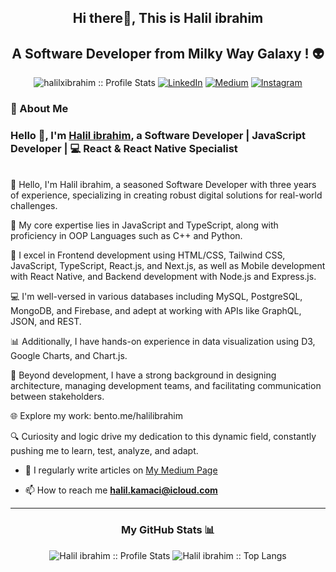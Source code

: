 
<h2 align="center">Hi there👋, This is Halil ibrahim</h2>

<h2 align="center"> A Software Developer from Milky Way Galaxy ! 👽</h2>
<p align="center">
<img src="https://komarev.com/ghpvc/?username=halilxibrahim&color=blue" alt="halilxibrahim :: Profile Stats"></a>
<a href="https://www.linkedin.com/in/halilxibrahim/" target="_blank"><img alt="LinkedIn" src="https://img.shields.io/badge/LinkedIn-halilxibrahim-blue?style=flat&logo=linkedin"></a> <a href="https://medium.com/@halilxibrahim" target="_blank"><img alt="Medium" src="https://img.shields.io/badge/Medium-halilxibrahim-blue?style=flat&logo=medium"></a> 
<a href="https://www.instagram.com/halil.coding/"><img alt="Instagram" src="https://img.shields.io/badge/Instagram-halil.coding-blue?style=flat-square&logo=instagram"></a>
</p>




### 📘 About Me 
### Hello 👋, I'm [Halil ibrahim](https://www.linkedin.com/in/halilxibrahim/), a Software Developer | JavaScript Developer |  💻  React & React Native Specialist

<br/>
👋 Hello, I'm Halil ibrahim, a seasoned Software Developer with three years of experience, specializing in creating robust digital solutions for real-world challenges.

🎯 My core expertise lies in JavaScript and TypeScript, along with proficiency in OOP Languages such as C++ and Python.

🚀 I excel in Frontend development using HTML/CSS, Tailwind CSS, JavaScript, TypeScript, React.js, and Next.js, as well as Mobile development with React Native, and Backend development with Node.js and Express.js.

💻 I'm well-versed in various databases including MySQL, PostgreSQL, MongoDB, and Firebase, and adept at working with APIs like GraphQL, JSON, and REST.

📊 Additionally, I have hands-on experience in data visualization using D3, Google Charts, and Chart.js.

🔧 Beyond development, I have a strong background in designing architecture, managing development teams, and facilitating communication between stakeholders.

🌐 Explore my work: bento.me/halilibrahim

🔍 Curiosity and logic drive my dedication to this dynamic field, constantly pushing me to learn, test, analyze, and adapt.



- 📝 I regularly write articles on [My Medium Page](https://medium.com/@halilxibrahim) 

- 📫 How to reach me **halil.kamaci@icloud.com**

---


<h3 align="center">My GitHub Stats 📊 </h3>
<p align="center">
  <img src="https://github-readme-stats.vercel.app/api?username=halilxibrahim&show_icons=true&theme=synthwave" alt="Halil ibrahim :: Profile Stats" />
  <img src="https://github-readme-stats.vercel.app/api/top-langs/?username=halilxibrahim&langs_count=10&theme=tokyonight&layout=compact" alt="Halil ibrahim :: Top Langs" />
</p>



<!--
**halilxibrahim/halilxibrahim** is a ✨ _special_ ✨ repository because its `README.md` (this file) appears on your GitHub profile.

Here are some ideas to get you started:

- 🔭 I’m currently working on ...
- 🌱 I’m currently learning ...
- 👯 I’m looking to collaborate on ...
- 🤔 I’m looking for help with ...
- 💬 Ask me about ...
- 📫 How to reach me: ...
- 😄 Pronouns: ...
- ⚡ Fun fact: ...
-->
